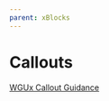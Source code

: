 ```yaml
---
parent: xBlocks
---
```


# Callouts

[WGUx Callout Guidance](https://westerngovernorsuniversity.sharepoint.com/sites/WGUx2/SitePages/Tables-and-Callouts.aspx?csf=1&web=1&e=GgML76&cid=c9488ab4-f0de-4f24-a86a-4c84eb9b57ee#callout-boxes)